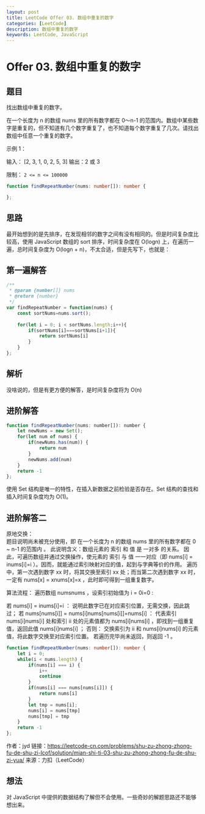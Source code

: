 ```yaml
---
layout: post
title: LeetCode Offer 03. 数组中重复的数字
categories: [LeetCode]
description: 数组中重复的数字
keywords: LeetCode, JavaScript
---
```


# Offer 03. 数组中重复的数字

## 题目  

找出数组中重复的数字。  

在一个长度为 n 的数组 nums 里的所有数字都在 0～n-1 的范围内。数组中某些数字是重复的，但不知道有几个数字重复了，也不知道每个数字重复了几次。请找出数组中任意一个重复的数字。

示例 1：

输入：
[2, 3, 1, 0, 2, 5, 3]
输出：2 或 3 
 

限制：
`2 <= n <= 100000`   

```typescript
function findRepeatNumber(nums: number[]): number {

};
```

## 思路  

最开始想到的是先排序，在发现相邻的数字之间有没有相同的。但是时间复杂度比较高，使用 JavaScript 数组的 sort 排序，时间复杂度在 O(logn) 上，在遍历一遍，总时间复杂度为 O(logn + n)，不太合适，但是先写下，也就是：

## 第一遍解答

``` typescript
/**
 * @param {number[]} nums
 * @return {number}
 */
var findRepeatNumber = function(nums) {
    const sortNums=nums.sort();
    
    for(let i = 0; i < sortNums.length;i++){
        if(sortNums[i]===sortNums[i+1]){
            return sortNums[i]
        }
    }
};
```

## 解析  

没啥说的，但是有更方便的解答，是时间复杂度将为 O(n)

## 进阶解答  

``` javascript
function findRepeatNumber(nums: number[]): number {
    let newNums = new Set();
    for(let num of nums) {
        if(newNums.has(num)) {
            return num
        }
        newNums.add(num)
    }
    return -1
};
```

使用 Set 结构是唯一的特性，在插入新数据之前检验是否存在。Set 结构的查找和插入时间复杂度均为 O(1)。 

## 进阶解答二  
原地交换：  
题目说明尚未被充分使用，即 在一个长度为 n 的数组 nums 里的所有数字都在 0 ~ n-1 的范围内 。 此说明含义：数组元素的 索引 和 值 是 一对多 的关系。
因此，可遍历数组并通过交换操作，使元素的 索引 与 值 一一对应（即 nums[i] = inums[i]=i ）。因而，就能通过索引映射对应的值，起到与字典等价的作用。
遍历中，第一次遇到数字 xx 时，将其交换至索引 xx 处；而当第二次遇到数字 xx 时，一定有 nums[x] = xnums[x]=x ，此时即可得到一组重复数字。

算法流程：
遍历数组 numsnums ，设索引初始值为 i = 0i=0 :

若 nums[i] = inums[i]=i ： 说明此数字已在对应索引位置，无需交换，因此跳过；
若 nums[nums[i]] = nums[i]nums[nums[i]]=nums[i] ： 代表索引 nums[i]nums[i] 处和索引 ii 处的元素值都为 nums[i]nums[i] ，即找到一组重复值，返回此值 nums[i]nums[i] ；
否则： 交换索引为 ii 和 nums[i]nums[i] 的元素值，将此数字交换至对应索引位置。
若遍历完毕尚未返回，则返回 -1 。

``` typescript
function findRepeatNumber(nums: number[]): number {
    let i = 0;
    while(i < nums.length) {
        if(nums[i] === i) {
            i++
            continue
        }
        if(nums[i] === nums[nums[i]]) {
            return nums[i]
        }
        let tmp = nums[i];
        nums[i] = nums[tmp]
        nums[tmp] = tmp
    }
    return -1
};
```
作者：jyd
链接：https://leetcode-cn.com/problems/shu-zu-zhong-zhong-fu-de-shu-zi-lcof/solution/mian-shi-ti-03-shu-zu-zhong-zhong-fu-de-shu-zi-yua/
来源：力扣（LeetCode）  

## 想法  

对 JavaScript 中提供的数据结构了解但不会使用。一些奇妙的解题思路还不能够想出来。
